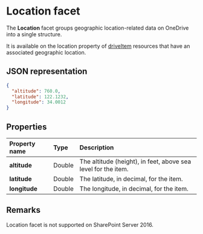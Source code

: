 # Location facet

The **Location** facet groups geographic location-related data on OneDrive into a single structure.

It is available on the location property of [driveItem][item-resource] resources that have
an associated geographic location.

## JSON representation

<!-- { "blockType": "resource", "@odata.type": "oneDrive.location" } -->
```json
{
  "altitude": 760.0,
  "latitude": 122.1232,
  "longitude": 34.0012
}
```

## Properties
| Property name | Type   | Description                                                    |
|:--------------|:-------|:---------------------------------------------------------------|
| **altitude**  | Double | The altitude (height), in feet,  above sea level for the item. |
| **latitude**  | Double | The latitude, in decimal, for the item.                        |
| **longitude** | Double | The longitude, in decimal, for the item.                       |


[item-resource]: ../resources/item.md

## Remarks

Location facet is not supported on SharePoint Server 2016.

<!-- {
  "type": "#page.annotation",
  "description": "The location facet provides geographic location related properties for an item",
  "keywords": "location,geographic,item,onedrive",
  "section": "documentation",
  "tocPath": "Facets/Location"
} -->
